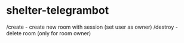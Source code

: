 # shelter-telegrambot

/create - create new room with session (set user as owner)
/destroy - delete room (only for room owner)